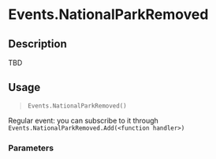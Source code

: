 # Events.NationalParkRemoved
## Description
TBD

## Usage
> `Events.NationalParkRemoved()`

Regular event: you can subscribe to it through `Events.NationalParkRemoved.Add(<function handler>)`

### Parameters
